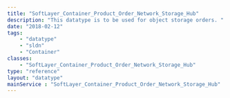 ```yaml
---
title: "SoftLayer_Container_Product_Order_Network_Storage_Hub"
description: "This datatype is to be used for object storage orders. "
date: "2018-02-12"
tags:
    - "datatype"
    - "sldn"
    - "Container"
classes:
    - "SoftLayer_Container_Product_Order_Network_Storage_Hub"
type: "reference"
layout: "datatype"
mainService : "SoftLayer_Container_Product_Order_Network_Storage_Hub"
---
```

